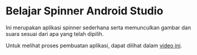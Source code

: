 # Belajar Spinner Android Studio
Ini merupakan aplikasi spinner sederhana serta memunculkan gambar dan suara sesuai dari apa yang telah dipilih.

Untuk melihat proses pembuatan aplikasi, dapat dilihat dalam [video ini](https://youtu.be/_3yCbJBHnhQ).
